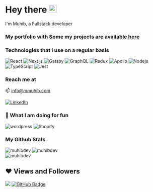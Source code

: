<h1>Hey there <a href="https://mmuhib.com/"><img src="https://media.giphy.com/media/hvRJCLFzcasrR4ia7z/giphy.gif" width="25px" height="25px"></a></h1>
<p>I'm Muhib, a Fullstack developer</p>
<h3>
  My portfolio with Some my projects are available<a
    href="https://mmuhib.com"
    target="_blank"
    rel="noopener nofollow noreferrer"
  >
    here
  </a>
</h3>
<h3>Technologies that I use on a regular basis</h3>
<div>
  <img
    alt="React"
    src="https://img.shields.io/badge/-React-45b8d8?style=flat-square&logo=react&logoColor=white"
  />
  <img
    alt="Next.js"
    src="https://img.shields.io/badge/-Nextjs-542C85?style=flat-square&logo=next.js&logoColor=white"
  />
  <img
    alt="Gatsby"
    src="https://img.shields.io/badge/-Gatsby-542C85?style=flat-square&logo=gatsby&logoColor=white"
  />
  <img
    alt="GraphQL"
    src="https://img.shields.io/badge/-GraphQL-E10098?style=flat-square&logo=graphql&logoColor=white"
  />
  <img
    alt="Redux"
    src="https://img.shields.io/badge/-Redux-764ABC?style=flat-square&logo=redux&logoColor=white"
  />
  <img
    alt="Apollo"
    src="https://img.shields.io/badge/-Apollo%20GraphQL-311C87?style=flat-square&logo=apollo-graphql&logoColor=white"
  />
  <img
    alt="Nodejs"
    src="https://img.shields.io/badge/-Nodejs-43853d?style=flat-square&logo=Node.js&logoColor=white"
  />
  <img
    alt="TypeScript"
    src="https://img.shields.io/badge/-TypeScript-007ACC?style=flat-square&logo=typescript&logoColor=white"
  />
  <img
    alt="Jest"
    src="https://img.shields.io/badge/-Jest-C21325?style=flat-square&logo=jest&logoColor=white"
  />
</div>
<h3>Reach me at</h3>
<p>
  <span>📫 </span><a href="mailto:info@mmuhib.com">info@mmuhib.com</a>
</p>
<a href="https://www.linkedin.com/in/muhibdev" target="_blank">
  <img
    alt="LinkedIn"
    src="https://img.shields.io/badge/linkedin-%230077B5.svg?&style=for-the-badge&logo=linkedin&logoColor=white"
/></a>
<h3>👏 What I am doing for fun</h3>
<div>
  <img
    alt="wordpress"
    src="https://img.shields.io/badge/-Wordress-21759b?style=flat-square&logo=WordPress&logoColor=white"
  />
  <img
    alt="Shopify"
    src="https://img.shields.io/badge/-Shopify-7AB55C?style=flat-square&logo=shopify&logoColor=white"
  />
</div>


<div>
  <h3>My Github Stats</h3>
  <img src="https://github-readme-stats.vercel.app/api?username=muhibdev&show_icons=true&count_private=true&theme=react&hide_border=true&bg_color=0D1117" alt="muhibdev" />
  <img src="https://github-readme-streak-stats.herokuapp.com/?user=muhibdev&theme=black-ice&hide_border=true&stroke=0000&background=0D1117" alt="muhibdev" />
</div>

<div>
  <img src="https://activity-graph.herokuapp.com/graph?username=muhibdev&bg_color=0D1117&color=5BCDEC&line=5BCDEC&point=FFFFFF&hide_border=true" alt="muhibdev" />
</div>


## ❤ Views and Followers
<div>
  <img src="https://komarev.com/ghpvc/?username=muhibdev">
  <a href="https://github.com/muhibdev?tab=followers"><img src="https://img.shields.io/github/followers/muhibdev?label=Followers&style=social" alt="GitHub Badge"></a>
</div>
